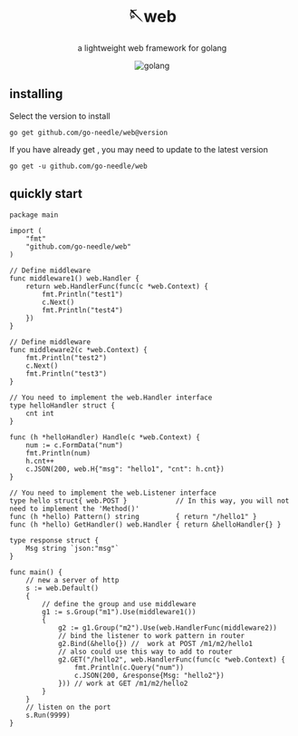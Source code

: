 <!-- markdownlint-disable MD033 MD041 -->
<div align="center">

# 🪡web

<!-- prettier-ignore-start -->
<!-- markdownlint-disable-next-line MD036 -->
a lightweight web framework for golang
<!-- prettier-ignore-end -->

<img src="https://img.shields.io/badge/golang-1.21+-blue" alt="golang">
</div>

## installing
Select the version to install

`go get github.com/go-needle/web@version`

If you have already get , you may need to update to the latest version

`go get -u github.com/go-needle/web`


## quickly start
```golang
package main

import (
	"fmt"
	"github.com/go-needle/web"
)

// Define middleware
func middleware1() web.Handler {
	return web.HandlerFunc(func(c *web.Context) {
		fmt.Println("test1")
		c.Next()
		fmt.Println("test4")
	})
}

// Define middleware
func middleware2(c *web.Context) {
	fmt.Println("test2")
	c.Next()
	fmt.Println("test3")
}

// You need to implement the web.Handler interface
type helloHandler struct {
	cnt int
}

func (h *helloHandler) Handle(c *web.Context) {
	num := c.FormData("num")
	fmt.Println(num)
	h.cnt++
	c.JSON(200, web.H{"msg": "hello1", "cnt": h.cnt})
}

// You need to implement the web.Listener interface
type hello struct{ web.POST }            // In this way, you will not need to implement the 'Method()'
func (h *hello) Pattern() string         { return "/hello1" }
func (h *hello) GetHandler() web.Handler { return &helloHandler{} }

type response struct {
	Msg string `json:"msg"`
}

func main() {
	// new a server of http
	s := web.Default()
	{
		// define the group and use middleware
		g1 := s.Group("m1").Use(middleware1())
		{
			g2 := g1.Group("m2").Use(web.HandlerFunc(middleware2))
			// bind the listener to work pattern in router
			g2.Bind(&hello{}) //  work at POST /m1/m2/hello1
			// also could use this way to add to router
			g2.GET("/hello2", web.HandlerFunc(func(c *web.Context) {
				fmt.Println(c.Query("num"))
				c.JSON(200, &response{Msg: "hello2"})
			})) // work at GET /m1/m2/hello2
		}
	}
	// listen on the port
	s.Run(9999)
}
```
